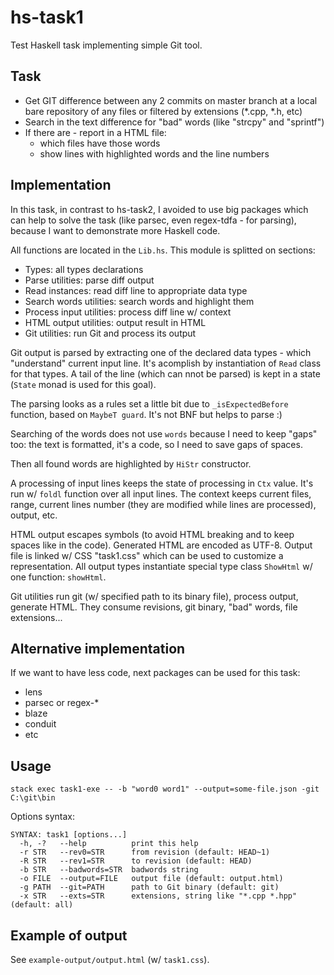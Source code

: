 # hs-task1

Test Haskell task implementing simple Git tool.

## Task

- Get GIT difference between any 2 commits on master branch at a local bare
  repository of any files or filtered by extensions (*.cpp, *.h, etc)
- Search in the text difference for "bad" words (like "strcpy" and "sprintf")
- If there are - report in a HTML file:
  - which files have those words
  - show lines with highlighted words and the line numbers

## Implementation

In this task, in contrast to hs-task2, I avoided to use big packages which can
help to solve the task (like parsec, even regex-tdfa - for parsing), because I
want to demonstrate more Haskell code.

All functions are located in the `Lib.hs`. This module is splitted on sections:

- Types: all types declarations
- Parse utilities: parse diff output
- Read instances: read diff line to appropriate data type
- Search words utilities: search words and highlight them
- Process input utilities: process diff line w/ context
- HTML output utilities: output result in HTML
- Git utilities: run Git and process its output

Git output is parsed by extracting one of the declared data types - which
"understand" current input line. It's acomplish by instantiation of `Read` class
for that types. A tail of the line (which can nnot be parsed) is kept in a state
(`State` monad is used for this goal).

The parsing looks as a rules set a little bit due to `_isExpectedBefore`
function, based on `MaybeT guard`. It's not BNF but helps to parse :)

Searching of the words does not use `words` because I need to keep "gaps" too:
the text is formatted, it's a code, so I need to save gaps of spaces.

Then all found words are highlighted by `HiStr` constructor.

A processing of input lines keeps the state of processing in `Ctx` value. It's
run w/ `foldl` function over all input lines. The context keeps current files,
range, current lines number (they are modified while lines are processed),
output, etc.

HTML output escapes symbols (to avoid HTML breaking and to keep spaces like in
the code). Generated HTML are encoded as UTF-8. Output file is linked w/ CSS
"task1.css" which can be used to customize a representation. All output types
instantiate special type class `ShowHtml` w/ one function: `showHtml`.

Git utilities run git (w/ specified path to its binary file), process output,
generate HTML. They consume revisions, git binary, "bad" words, file extensions...

## Alternative implementation

If we want to have less code, next packages can be used for this task:

- lens
- parsec or regex-*
- blaze
- conduit
- etc

## Usage

```
stack exec task1-exe -- -b "word0 word1" --output=some-file.json -git C:\git\bin
```
Options syntax:

```
SYNTAX: task1 [options...]
  -h, -?   --help          print this help
  -r STR   --rev0=STR      from revision (default: HEAD~1)
  -R STR   --rev1=STR      to revision (default: HEAD)
  -b STR   --badwords=STR  badwords string
  -o FILE  --output=FILE   output file (default: output.html)
  -g PATH  --git=PATH      path to Git binary (default: git)
  -x STR   --exts=STR      extensions, string like "*.cpp *.hpp" (default: all)
```

## Example of output

See `example-output/output.html` (w/ `task1.css`).
